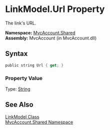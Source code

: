 LinkModel.Url Property
======================
The link's URL.

**Namespace:** [MvcAccount.Shared][1]  
**Assembly:** MvcAccount (in MvcAccount.dll)

Syntax
------

```csharp
public string Url { get; }
```

### Property Value
Type: [String][2]

See Also
--------
[LinkModel Class][3]  
[MvcAccount.Shared Namespace][1]  

[1]: ../README.md
[2]: http://msdn2.microsoft.com/en-us/library/s1wwdcbf
[3]: README.md